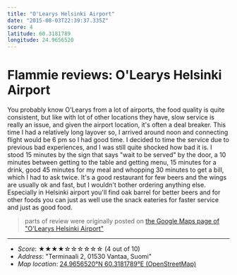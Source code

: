 ```yaml
---
title: "O'Learys Helsinki Airport"
date: "2015-08-03T22:39:37.335Z"
score: 4
latitude: 60.3181789
longitude: 24.9656520
---
```

# Flammie reviews: O'Learys Helsinki Airport

You probably know O'Learys from a lot of airports, the food quality is
quite consistent, but like with lot of other locations they have, slow
service is really an issue, and given the airport location, it's often
a deal breaker. This time I had a relatively long layover so, I arrived
around noon and connecting flight would be 6 pm so I had good time. I
decided to time the service due to previous bad experiences, and I was
still quite shocked how bad it is. I stood 15 minutes by the sign that
says \"wait to be served\" by the door, a 10 minutes between getting to
the table and getting menu, 15 minutes for a drink, good 45 minutes for my
meal and whopping 30 minutes to get a bill, which I had to ask twice. It's
a good restaurant for few beers and the wings are usually ok and fast, but
I wouldn't bother ordering anything else. Especially in Helsinki airport
you'll find oak barrel for better beers and for other foods you can just
as well use the snack eateries for faster service and just as good food.

> parts of review were originally posted on [the Google Maps page of
  "O'Learys Helsinki Airport"](https://www.google.com/maps/place//data=!4m2!3m1!1s0x0:0x34e642f9671e5dd4)
* * *
- *Score*: ★★★★☆☆☆☆☆☆ (4 out of 10)
- *Address*: "Terminaali 2, 01530 Vantaa, Suomi"
- *Map location*: [24.9656520°N 60.3181789°E (OpenStreetMap)](https://www.openstreetmap.org/?mlat=60.3181789&mlon=24.9656520&zoom=12)

